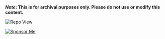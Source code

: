<strong>*Note*: This is for archival purposes only. Please do not use or modify this content.</strong>

![Repo View](https://komarev.com/ghpvc/?username=aayushx402&style=for-the-badge&color=blue)

[![Sponsor Me](https://img.shields.io/badge/Sponsor_Me-🤝-black?style=for-the-badge&logo=sponsor)](https://github.com/yourusername/yourrepository/raw/main/qrcode.png)








